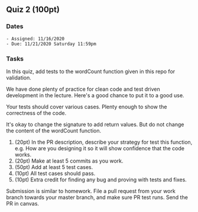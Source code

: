 ## Quiz 2 (100pt)

### Dates

    - Assigned: 11/16/2020
    - Due: 11/21/2020 Saturday 11:59pm

### Tasks

In this quiz, add tests to the wordCount function given in this repo for validation.

We have done plenty of practice for clean code and test driven development in the lecture. Here's a good chance to put it to a good use.

Your tests should cover various cases. Plenty enough to show the correctness of the code. 

It's okay to change the signature to add return values. But do not change the content of the wordCount function.

1. (20pt) In the PR description, describe your strategy for test this function, e.g. How are you designing it so it will show confidence that the code works.
2. (20pt) Make at least 5 commits as you work.
3. (50pt) Add at least 5 test cases.
4. (10pt) All test cases should pass. 
5. (10pt) Extra credit for finding any bug and proving with tests and fixes. 

Submission is similar to homework. File a pull request from your work branch towards your master branch, and make sure PR test runs. Send the PR in canvas.

